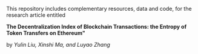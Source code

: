This repository includes complementary resources, data and code, for the research article entitled 

**The Decentralization Index of Blockchain Transactions: the Entropy of Token Transfers on Ethereum"** 

by *Yulin Liu, Xinshi Ma, and Luyao Zhang*
